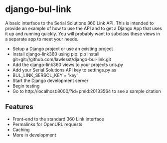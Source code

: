 django-bul-link
================

A basic interface to the Serial Solutions 360 Link API.  This is intended to 
provide an example of how to use the API and to get a Django App that uses it
up and running quickly.  You will probably want to subclass these views in a
separate app to meet your needs. 

* Setup a Django project or use an existing project
* Install django-link360 using pip: pip install git+git://github.com/lawlesst/django-bul-link.git
* Add the django-link360 views to your projects urls.py
* Add your Serial Solutions API key to settings.py as
 * BUL_LINK_SERSOL_KEY = 'key'
* Start the Django development server
* Begin testing
 * Go to http://localhost:8000/?id=pmid:20133564 to see a sample citation  

Features
--------
* Front-end to the standard 360 Link interface
* Permalinks for OpenURL requests
* Caching
* More in development


